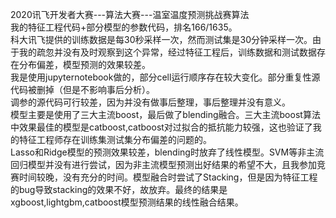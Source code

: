 2020讯飞开发者大赛---算法大赛---温室温度预测挑战赛算法  
我的特征工程代码+部分模型的参数代码，排名166/1635。  
科大讯飞提供的训练数据是每30秒采样一次，然而测试集是30分钟采样一次。由于我的疏忽并没有及时观察到这个异常，经过特征工程后，训练数据和测试数据存在分布偏差，模型预测的效果较差。  
我是使用jupyternotebook做的，部分cell运行顺序存在较大变化。部分重复性源代码被删掉（但是不影响事后分析）。  
调参的源代码可行较差，因为并没有做事后整理，事后整理并没有意义。  
模型主要是使用了三大主流boost，最后做了blending融合。三大主流boost算法中效果最佳的模型是catboost,catboost对过拟合的抵抗能力较强，这也验证了我的特征工程师存在训练集测试集分布偏差的问题的。  
Lasso和Ridge模型的预测效果较差，blending时放弃了线性模型。SVM等非主流回归模型并没有进行尝试，因为非主流模型预测出好结果的希望不大，且我参加竞赛时间较晚，没有充分的时间。模型融合时尝试了Stacking，但是因为特征工程的bug导致stacking的效果不好，故放弃。最终的结果是xgboost,lightgbm,catboost模型预测结果的线性融合结果。  
